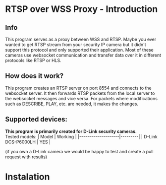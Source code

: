 # RTSP over WSS Proxy - Introduction
## Info
This program serves as a proxy between WSS and RTSP. Maybe you ever wanted to get RTSP stream from your security IP camera but it didn't support this protocol and only supported their application. Most of these cameras use websocket communication and transfer data over it in different protocols like RTSP or HLS.

## How does it work?
This program creates an RTSP server on port 8554 and connects to the websocket server. It then forwards RTSP packets from the local server to the websocket messages and vice versa. For packets where modifications such as DESCRIBE, PLAY, etc. are needed, it makes the changes.

## Supported devices:
**This program is primarily created for D-Link security cameras.**
<br>
Tested models:
| Model              | Working |
|--------------------|---------|
| D-Link DCS-P6000LH | YES     |

(if you own a D-Link camera we would be happy to test and create a pull request with results)
# Instalation
